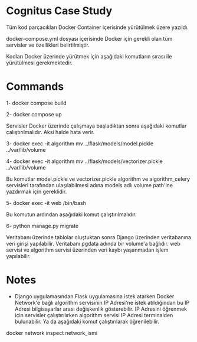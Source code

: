 # Cognitus Case Study

Tüm kod parçacıkları Docker Container içerisinde yürütülmek üzere yazıldı.

docker-compose.yml dosyası içerisinde Docker için gerekli olan tüm servisler ve özellikleri belirtilmiştir.

Kodları Docker üzerinde yürütmek için aşağıdaki komutların sırası ile yürütülmesi gerekmektedir.

# Commands

1- docker compose build

2- docker compose up

 Servisler Docker üzerinde çalışmaya başladıktan sonra aşağıdaki komutlar çalıştırılmalıdır. Aksi halde hata verir.

3- docker exec -it algorithm mv ../flask/models/model.pickle ../var/lib/volume

4- docker exec -it algorithm mv ../flask/models/vectorizer.pickle ../var/lib/volume

 Bu komutlar model.pickle ve vectorizer.pickle algorithm ve algorithm_celery servisleri tarafından ulaşılabilmesi adına 
models adlı volume path'ine yazdırmak için gereklidir.

5- docker exec -it web /bin/bash 
 
 Bu komutun ardından aşağıdaki komut çalıştırılmalıdır.
 
6- python manage.py migrate

 Veritabanı üzerinde tablolar oluştuktan sonra Django üzerinden veritabanına veri girişi yapılabilir.
 Veritabanı pgdata adında bir volume'a bağlıdır. web servisi ve algorithm servisi üzerinden veri kaybı
 yaşanmadan işlem yapılabilir.
 
# Notes

- Django uygulamasından Flask uygulamasına istek atarken Docker Network'e bağlı algorithm servisinin IP Adresi'ne
 istek atıldığından bu IP Adresi bilgisayarlar arası değişkenlik gösterebilir. IP Adresini öğrenmek için servisler
 çalıştırılırken algorithm servisi IP Adresi terminalden bulunabilir. Ya da aşağıdaki komut çalıştırılarak
 öğrenilebilir.
 
 docker network inspect network_ismi



 









